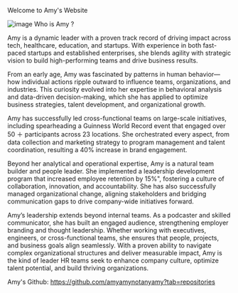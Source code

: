 Welcome to Amy's Website 

![image](https://github.com/user-attachments/assets/1cd46b0a-a825-4fd7-b371-ef332d34ec93)
 Who is Amy ? 
 
Amy is a dynamic leader with a proven track record of driving impact across tech, healthcare, education, and startups. With experience in both fast-paced startups and established enterprises, she blends agility with strategic vision to build high-performing teams and drive business results.

From an early age, Amy was fascinated by patterns in human behavior—how individual actions ripple outward to influence teams, organizations, and industries. This curiosity evolved into her expertise in behavioral analysis and data-driven decision-making, which she has applied to optimize business strategies, talent development, and organizational growth.

Amy has successfully led cross-functional teams on large-scale initiatives, including spearheading a Guinness World Record event that engaged over 50 ＋ participants across 23 locations. She orchestrated every aspect, from data collection and marketing strategy to program management and talent coordination, resulting a 40% increase in brand engagement.

Beyond her analytical and operational expertise, Amy is a natural team builder and people leader. She implemented a leadership development program that increased employee retention by 15%", fostering a culture of collaboration, innovation, and accountability. She has also successfully managed organizational change, aligning stakeholders and bridging communication gaps to drive company-wide initiatives forward.

Amy’s leadership extends beyond internal teams. As a podcaster and skilled communicator, she has built an engaged audience, strengthening employer branding and thought leadership. Whether working with executives, engineers, or cross-functional teams, she ensures that people, projects, and business goals align seamlessly. With a proven ability to navigate complex organizational structures and deliver measurable impact, Amy is the kind of leader HR teams seek to enhance company culture, optimize talent potential, and build thriving organizations.


Amy's Github: 
https://github.com/amyamynotanyamy?tab=repositories
